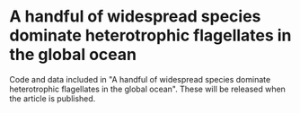 # A handful of widespread species dominate heterotrophic flagellates in the global ocean
Code and data included in "A handful of widespread species dominate heterotrophic flagellates in the global ocean". These will be released when the article is published.

